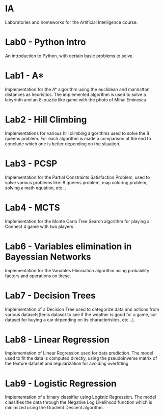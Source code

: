 # IA
Laboratories and homeworks for the Artificial Intelligence course.

# Lab0 - Python Intro
An introduction to Python, with certain basic problems to solve.

# Lab1 - A*
Implementation for the A* algorithm using the euclidean and manhattan distances as heuristics. The implemented algorithm is used to solve a labyrinth and an 8-puzzle like game with the photo of Mihai Eminescu.

# Lab2 - Hill Climbing
Implementations for various hill climbing algorithms used to solve the 8 queens problem. For each algorithm is made a comparison at the end to conclude which one is better depending on the situation.

# Lab3 - PCSP
Implementation for the Partial Constraints Satisfaction Problem, used to solve various problems like: 8 queens problem, map coloring problem, solving a math equation, etc...

# Lab4 - MCTS
Implementation for the Monte Carlo Tree Search algorithm for playing a Connect 4 game with two players.

# Lab6 - Variables elimination in Bayessian Networks
Implementation for the Variables Elimination algorithm using probability factors and operations on these.

# Lab7 - Decision Trees
Implementation of a Decision Tree used to categorize data and actions from various datasets(tenis dataset to see if the weather is good for a game, car dataset for buying a car depending on its characteristics, etc...).

# Lab8 - Linear Regression
Implementation of Linear Regression used for data prediction. The model used to fit the data is computed directly, using the pseudoinverse matrix of the feature dataset and regularization for avoiding overfitting.

# Lab9 - Logistic Regression
Implementation of a binary classifier using Logistic Regression. The model classifies the data through the Negative Log Likelihood function which is minimized using the Gradient Descent algorithm.
